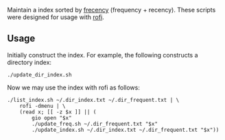 Maintain a index sorted by [frecency](https://en.wikipedia.org/wiki/Frecency) (frequency + recency).
These scripts were designed for usage with [rofi](https://github.com/DaveDavenport/rofi).

## Usage

Initially construct the index. For example, the following constructs a directory index:

    ./update_dir_index.sh

Now we may use the index with rofi as follows:

    ./list_index.sh ~/.dir_index.txt ~/.dir_frequent.txt | \
        rofi -dmenu | \
        (read x; [[ -z $x ]] || (
            gio open "$x"
            ./update_freq.sh ~/.dir_frequent.txt "$x"
            ./update_index.sh ~/.dir_index.txt ~/.dir_frequent.txt "$x"))

